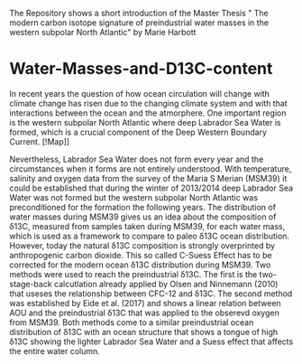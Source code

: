 The Repository shows a short introduction of the Master Thesis " The modern carbon isotope signature of preindustrial water masses in the western subpolar North Atlantic" by Marie Harbott

# Water-Masses-and-D13C-content

In recent years the question of how ocean circulation will change with climate
change has risen due to the changing climate system and with that interactions
between the ocean and the atmorphere. One important region is the western subpolar
North Atlantic where deep Labrador Sea Water is formed, which is a crucial
component of the Deep Western Boundary Current.
[!Map]]

Nevertheless, Labrador Sea Water does not form every year and the circumstances when it forms are not
entirely understood. With temperature, salinity and oxygen data from the survey
of the Maria S Merian (MSM39) it could be established that during the winter of
2013/2014 deep Labrador Sea Water was not formed but the western subpolar
North Atlantic was preconditioned for the formation the following years. The distribution
of water masses during MSM39 gives us an idea about the composition of
δ13C, measured from samples taken during MSM39, for each water mass, which
is used as a framework to compare to paleo δ13C ocean distribution. However, today
the natural δ13C composition is strongly overprinted by anthropogenic carbon
dioxide. This so called C-Suess Effect has to be corrected for the modern ocean
δ13C distribution during MSM39. Two methods were used to reach the preindustrial
δ13C. The first is the two-stage-back calcutlation already applied by Olsen and
Ninnemann (2010) that useses the relationship between CFC-12 and δ13C. The
second method was established by Eide et al. (2017) and shows a linear relation
between AOU and the preindustrial δ13C that was applied to the obserevd oxygen
from MSM39. Both methods come to a similar preindustrial ocean distribution of
δ13C with an ocean structure that shows a tongue of high δ13C showing the lighter
Labrador Sea Water and a Suess effect that affects the entire water column.
